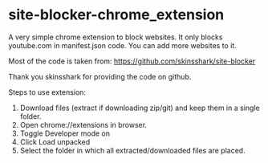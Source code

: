 # site-blocker-chrome_extension
A very simple chrome extension to block websites. It only blocks youtube.com in manifest.json code. You can add more websites to it.

 Most of the code is taken from: 
      https://github.com/skinsshark/site-blocker

 Thank you skinsshark for providing the code on github.

Steps to use extension:
1) Download files (extract if downloading zip/git) and keep them in a single folder.
2) Open chrome://extensions in browser.
3) Toggle Developer mode on
4) Click Load unpacked
5) Select the folder in which all extracted/downloaded files are placed.
